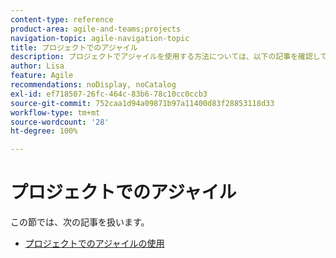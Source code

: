 ```yaml
---
content-type: reference
product-area: agile-and-teams;projects
navigation-topic: agile-navigation-topic
title: プロジェクトでのアジャイル
description: プロジェクトでアジャイルを使用する方法については、以下の記事を確認してください。
author: Lisa
feature: Agile
recommendations: noDisplay, noCatalog
exl-id: ef718507-26fc-464c-83b6-78c10cc0ccb3
source-git-commit: 752caa1d94a09871b97a11400d83f28853118d33
workflow-type: tm+mt
source-wordcount: '28'
ht-degree: 100%

---
```


# プロジェクトでのアジャイル

この節では、次の記事を扱います。

* [プロジェクトでのアジャイルの使用](../../agile/agile-in-projects/use-agile-on-a-project.md)
